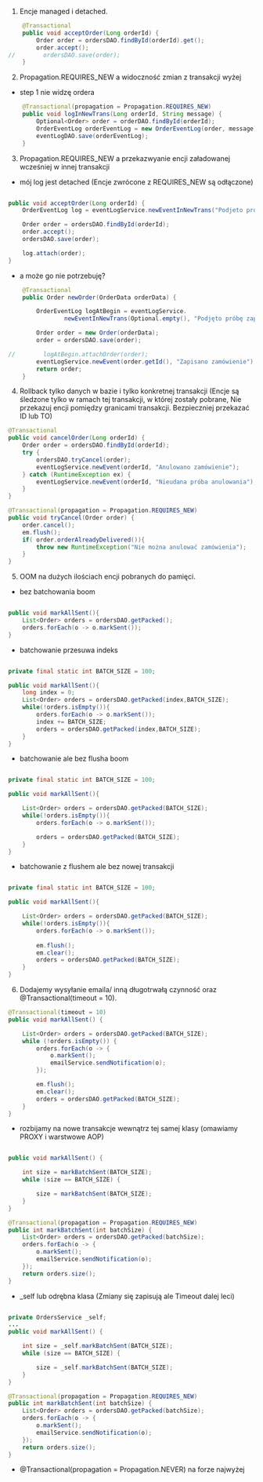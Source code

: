 1. Encje managed i detached. 
```java
    @Transactional
    public void acceptOrder(Long orderId) {
        Order order = ordersDAO.findById(orderId).get();
        order.accept();
//        ordersDAO.save(order);
    }
```
2. Propagation.REQUIRES_NEW a widoczność zmian z transakcji wyżej 
* step 1 nie widzę ordera 
```java
    @Transactional(propagation = Propagation.REQUIRES_NEW)
    public void logInNewTrans(Long orderId, String message) {
        Optional<Order> order = orderDAO.findById(orderId);
        OrderEventLog orderEventLog = new OrderEventLog(order, message);
        eventLogDAO.save(orderEventLog);
    }

```
3. Propagation.REQUIRES_NEW a przekazwyanie encji załadowanej wcześniej w innej transakcji 
*  mój log jest detached (Encje zwrócone z REQUIRES_NEW są odłączone)

```java

public void acceptOrder(Long orderId) {
    OrderEventLog log = eventLogService.newEventInNewTrans("Podjeto próbę zatwierdzenia");

    Order order = ordersDAO.findById(orderId);
    order.accept();
    ordersDAO.save(order);

    log.attach(order);
}
```

*  a może go nie potrzebuję?

```java
    @Transactional
    public Order newOrder(OrderData orderData) {

        OrderEventLog logAtBegin = eventLogService.
                newEventInNewTrans(Optional.empty(), "Podjęto próbę zapisu zamówienia");

        Order order = new Order(orderData);
        order = ordersDAO.save(order);

//        logAtBegin.attachOrder(order);
        eventLogService.newEvent(order.getId(), "Zapisano zamówienie");
        return order;
    }
```

4. Rollback tylko danych w bazie i tylko konkretnej transakcji (Encje są śledzone tylko w ramach tej transakcji, w której zostały pobrane, Nie przekazuj encji pomiędzy granicami transakcji. Bezpieczniej przekazać ID lub TO)
```java
@Transactional
public void cancelOrder(Long orderId) {
    Order order = ordersDAO.findById(orderId);
    try {
        ordersDAO.tryCancel(order);
        eventLogService.newEvent(orderId, "Anulowano zamówienie");
    } catch (RuntimeException ex) {
        eventLogService.newEvent(orderId, "Nieudana próba anulowania");
    }    
}

@Transactional(propagation = Propagation.REQUIRES_NEW)
public void tryCancel(Order order) {
    order.cancel();
    em.flush();
    if( order.orderAlreadyDelivered()){
        throw new RuntimeException("Nie można anulować zamówienia");
    }
}
```

5. OOM na dużych ilościach encji pobranych do pamięci.
* bez batchowania boom
```java

public void markAllSent(){
    List<Order> orders = ordersDAO.getPacked();
    orders.forEach(o -> o.markSent());
}
```

* batchowanie przesuwa indeks 

```java

private final static int BATCH_SIZE = 100;

public void markAllSent(){
    long index = 0;
    List<Order> orders = ordersDAO.getPacked(index,BATCH_SIZE);
    while(!orders.isEmpty()){
        orders.forEach(o -> o.markSent());
        index += BATCH_SIZE;
        orders = ordersDAO.getPacked(index,BATCH_SIZE);
    }
}
```
* batchowanie ale bez flusha boom

```java

private final static int BATCH_SIZE = 100;

public void markAllSent(){

    List<Order> orders = ordersDAO.getPacked(BATCH_SIZE);
    while(!orders.isEmpty()){
        orders.forEach(o -> o.markSent());

        orders = ordersDAO.getPacked(BATCH_SIZE);
    }
}
```

* batchowanie z flushem ale bez nowej transakcji

```java

private final static int BATCH_SIZE = 100;

public void markAllSent(){

    List<Order> orders = ordersDAO.getPacked(BATCH_SIZE);
    while(!orders.isEmpty()){
        orders.forEach(o -> o.markSent());
   
        em.flush();
        em.clear();
        orders = ordersDAO.getPacked(BATCH_SIZE);
    }
}
```
6. Dodajemy wysyłanie emaila/ inną długotrwałą czynność oraz @Transactional(timeout = 10). 

```java
@Transactional(timeout = 10)
public void markAllSent() {

    List<Order> orders = ordersDAO.getPacked(BATCH_SIZE);
    while (!orders.isEmpty()) {
        orders.forEach(o -> {
            o.markSent();
            emailService.sendNotification(o);
        });

        em.flush();
        em.clear();
        orders = ordersDAO.getPacked(BATCH_SIZE);
    }
}
```
* rozbijamy na nowe transakcje wewnątrz tej samej klasy (omawiamy PROXY i warstwowe AOP)
```java

public void markAllSent() {

    int size = markBatchSent(BATCH_SIZE);
    while (size == BATCH_SIZE) {

        size = markBatchSent(BATCH_SIZE);
    }
}

@Transactional(propagation = Propagation.REQUIRES_NEW)
public int markBatchSent(int batchSize) {
    List<Order> orders = ordersDAO.getPacked(batchSize);
    orders.forEach(o -> {
        o.markSent();
        emailService.sendNotification(o);
    });
    return orders.size();
}
```
* _self lub odrębna klasa (Zmiany się zapisują ale Timeout dalej leci)
```java

private OrdersService _self;
...
public void markAllSent() {

    int size = _self.markBatchSent(BATCH_SIZE);
    while (size == BATCH_SIZE) {

        size = _self.markBatchSent(BATCH_SIZE);
    }
}

@Transactional(propagation = Propagation.REQUIRES_NEW)
public int markBatchSent(int batchSize) {
    List<Order> orders = ordersDAO.getPacked(batchSize);
    orders.forEach(o -> {
        o.markSent();
        emailService.sendNotification(o);
    });
    return orders.size();
}
```

* @Transactional(propagation = Propagation.NEVER) na forze najwyżej 


